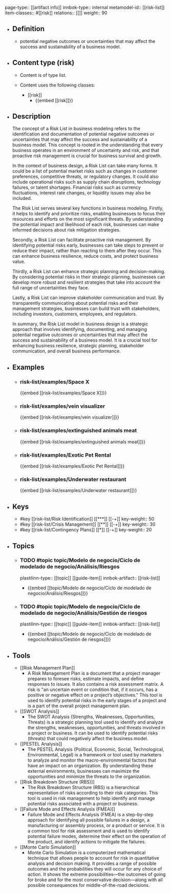 page-type:: [[artifact info]]
innbok-type:: internal
metamodel-id:: [[risk-list]]
item-classes:: #[[risk]]
relations:: [[]]
weight:: 90

- ## Definition
  - potential negative outcomes or uncertainties that may affect the success and sustainability of a business model.
- ## Content type (risk)
  - Content is of type list.
  
  - Content uses the following classes:
    - [[risk]]
      - {{embed [[risk]]}}
  
- ## Description
  The concept of a Risk List in business modeling refers to the identification and documentation of potential negative outcomes or uncertainties that may affect the success and sustainability of a business model. This concept is rooted in the understanding that every business operates in an environment of uncertainty and risk, and that proactive risk management is crucial for business survival and growth.
  
  In the context of business design, a Risk List can take many forms. It could be a list of potential market risks such as changes in customer preferences, competitive threats, or regulatory changes. It could also include operational risks such as supply chain disruptions, technology failures, or talent shortages. Financial risks such as currency fluctuations, interest rate changes, or liquidity issues may also be included. 
  
  The Risk List serves several key functions in business modeling. Firstly, it helps to identify and prioritize risks, enabling businesses to focus their resources and efforts on the most significant threats. By understanding the potential impact and likelihood of each risk, businesses can make informed decisions about risk mitigation strategies.
  
  Secondly, a Risk List can facilitate proactive risk management. By identifying potential risks early, businesses can take steps to prevent or reduce their impact, rather than reacting to them after they occur. This can enhance business resilience, reduce costs, and protect business value.
  
  Thirdly, a Risk List can enhance strategic planning and decision-making. By considering potential risks in their strategic planning, businesses can develop more robust and resilient strategies that take into account the full range of uncertainties they face.
  
  Lastly, a Risk List can improve stakeholder communication and trust. By transparently communicating about potential risks and their management strategies, businesses can build trust with stakeholders, including investors, customers, employees, and regulators.
  
  In summary, the Risk List model in business design is a strategic approach that involves identifying, documenting, and managing potential negative outcomes or uncertainties that may affect the success and sustainability of a business model. It is a crucial tool for enhancing business resilience, strategic planning, stakeholder communication, and overall business performance.
- ## Examples
  - ### risk-list/examples/Space X
    {{embed [[risk-list/examples/Space X]]}}
  - ### risk-list/examples/vein visualizer
    {{embed [[risk-list/examples/vein visualizer]]}}
  - ### risk-list/examples/extinguished animals meat
    {{embed [[risk-list/examples/extinguished animals meat]]}}
  - ### risk-list/examples/Exotic Pet Rental
    {{embed [[risk-list/examples/Exotic Pet Rental]]}}
  - ### risk-list/examples/Underwater restaurant
    {{embed [[risk-list/examples/Underwater restaurant]]}}
  
- ## Keys
  - #key [[risk-list/Risk Identification]] [[***]] [[-+]]
    key-weight:: 50
  - #key [[risk-list/Crisis Management]] [[**]] [[-+]]
    key-weight:: 30
  - #key [[risk-list/Contingency Plans]] [[*]] [[-+]]
    key-weight:: 20
- ## Topics
  - ### TODO #topic topic/Modelo de negocio/Ciclo de modelado de negocio/Análisis/Riesgos
    plastilinn-type:: [[topic]] [[guide-item]]
    innbok-artifact:: [[risk-list]]
    - {{embed [[topic/Modelo de negocio/Ciclo de modelado de negocio/Análisis/Riesgos]]}}
  
  - ### TODO #topic topic/Modelo de negocio/Ciclo de modelado de negocio/Análisis/Gestión de riesgos
    plastilinn-type:: [[topic]] [[guide-item]]
    innbok-artifact:: [[risk-list]]
    - {{embed [[topic/Modelo de negocio/Ciclo de modelado de negocio/Análisis/Gestión de riesgos]]}}
  
- ## Tools
  - [[Risk Management Plan]]
    - A Risk Management Plan is a document that a project manager prepares to foresee risks, estimate impacts, and define responses to issues. It also contains a risk assessment matrix. A risk is "an uncertain event or condition that, if it occurs, has a positive or negative effect on a project’s objectives." This tool is used to identify potential risks in the early stages of a project and is a part of the overall project management plan.
  - [[SWOT Analysis]]
    - The SWOT Analysis (Strengths, Weaknesses, Opportunities, Threats) is a strategic planning tool used to identify and analyze the strengths, weaknesses, opportunities, and threats involved in a project or business. It can be used to identify potential risks (threats) that could negatively affect the business model.
  - [[PESTEL Analysis]]
    - The PESTEL Analysis (Political, Economic, Social, Technological, Environmental, Legal) is a framework or tool used by marketers to analyze and monitor the macro-environmental factors that have an impact on an organization. By understanding these external environments, businesses can maximize the opportunities and minimize the threats to the organization.
  - [[Risk Breakdown Structure (RBS)]]
    - The Risk Breakdown Structure (RBS) is a hierarchical representation of risks according to their risk categories. This tool is used in risk management to help identify and manage potential risks associated with a project or business.
  - [[Failure Mode and Effects Analysis (FMEA)]]
    - Failure Mode and Effects Analysis (FMEA) is a step-by-step approach for identifying all possible failures in a design, a manufacturing or assembly process, or a product or service. It is a common tool for risk assessment and is used to identify potential failure modes, determine their effect on the operation of the product, and identify actions to mitigate the failures.
  - [[Monte Carlo Simulation]]
    - Monte Carlo Simulation is a computerized mathematical technique that allows people to account for risk in quantitative analysis and decision making. It provides a range of possible outcomes and the probabilities they will occur for any choice of action. It shows the extreme possibilities—the outcomes of going for broke and for the most conservative decision—along with all possible consequences for middle-of-the-road decisions.


